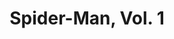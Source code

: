 ---
title: "Spider-Man, Vol. 1"
issue: 23A
issue_nr: 23
full_title: "Revenge of the Sinister Six, Part Six: Confrontation"
subtitle: ""
story_arc: Revenge of the Sinister Six
crossover: ""
variant: ""
publisher: Marvel Comics
creators: 
  - Erik Larsen
release_date: "Apr 21, 1992"
release_year: 1992
genre:
  - Action
  - Adventure
  - Super-Heroes
format: Comic
pages: 32
signed_by: ""
price: 1.75
---